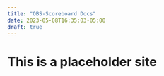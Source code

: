 ```yaml
---
title: "OBS-Scoreboard Docs"
date: 2023-05-08T16:35:03-05:00
draft: true
---
```


# This is a placeholder site